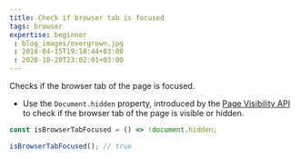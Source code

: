 ```yaml
---
title: Check if browser tab is focused
tags: browser
expertise: beginner
 : blog_images/overgrown.jpg
 : 2018-04-15T19:18:44+03:00
 : 2020-10-20T23:02:01+03:00
---
```


Checks if the browser tab of the page is focused.

- Use the `Document.hidden` property, introduced by the [Page Visibility API](https://developer.mozilla.org/en-US/docs/Web/API/Page_Visibility_API) to check if the browser tab of the page is visible or hidden.

```js
const isBrowserTabFocused = () => !document.hidden;
```

```js
isBrowserTabFocused(); // true
```
